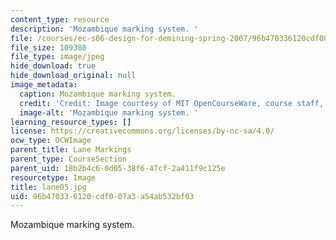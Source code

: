 ```yaml
---
content_type: resource
description: 'Mozambique marking system. '
file: /courses/ec-s06-design-for-demining-spring-2007/96b470336120cdf007a3a54ab532bf03_lane05.jpg
file_size: 109380
file_type: image/jpeg
hide_download: true
hide_download_original: null
image_metadata:
  caption: Mozambique marking system.
  credit: 'Credit: Image courtesy of MIT OpenCourseWare, course staff, and students.'
  image-alt: 'Mozambique marking system. '
learning_resource_types: []
license: https://creativecommons.org/licenses/by-nc-sa/4.0/
ocw_type: OCWImage
parent_title: Lane Markings
parent_type: CourseSection
parent_uid: 18b2b4c6-0d05-38f6-47cf-2a411f9c125e
resourcetype: Image
title: lane05.jpg
uid: 96b47033-6120-cdf0-07a3-a54ab532bf03
---
```

Mozambique marking system. 